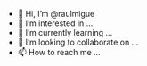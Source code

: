 - 👋 Hi, I’m @raulmigue
- 👀 I’m interested in ...
- 🌱 I’m currently learning ...
- 💞️ I’m looking to collaborate on ...
- 📫 How to reach me ...

<!---
raulmigue/raulmigue is a ✨ special ✨ repository because its `README.md` (this file) appears on your GitHub profile.
You can click the Preview link to take a look at your changes.
--->
